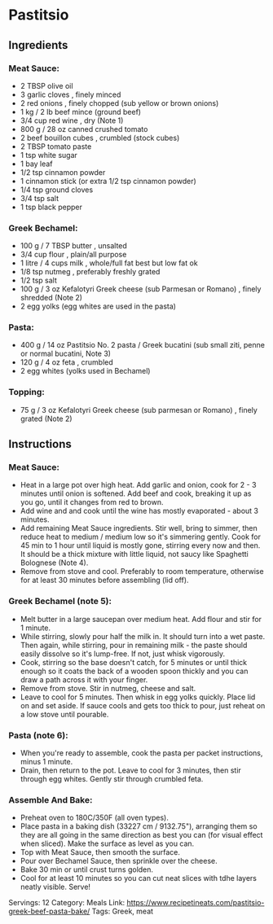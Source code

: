 # Pastitsio
## Ingredients
### Meat Sauce:
- 2 TBSP olive oil
- 3 garlic cloves , finely minced
- 2 red onions , finely chopped (sub yellow or brown onions)
- 1 kg / 2 lb beef mince (ground beef)
- 3/4 cup red wine , dry (Note 1)
- 800 g / 28 oz canned crushed tomato
- 2 beef bouillon cubes , crumbled (stock cubes)
- 2 TBSP tomato paste
- 1 tsp white sugar
- 1 bay leaf
- 1/2 tsp cinnamon powder
- 1 cinnamon stick (or extra 1/2 tsp cinnamon powder)
- 1/4 tsp ground cloves
- 3/4 tsp salt
- 1 tsp black pepper
### Greek Bechamel:
- 100 g / 7 TBSP butter , unsalted
- 3/4 cup flour , plain/all purpose
- 1 litre / 4 cups milk , whole/full fat best but low fat ok
- 1/8 tsp nutmeg , preferably freshly grated
- 1/2 tsp salt
- 100 g / 3 oz Kefalotyri Greek cheese (sub Parmesan or Romano) , finely shredded (Note 2)
- 2 egg yolks (egg whites are used in the pasta)
### Pasta:
- 400 g / 14 oz Pastitsio No. 2 pasta / Greek bucatini (sub small ziti, penne or normal bucatini, Note 3)
- 120 g / 4 oz feta , crumbled
- 2 egg whites (yolks used in Bechamel)
### Topping:
- 75 g / 3 oz Kefalotyri Greek cheese (sub parmesan or Romano) , finely grated (Note 2)
## Instructions
### Meat Sauce:
- Heat in a large pot over high heat. Add garlic and onion, cook for 2 - 3 minutes until onion is softened. Add beef and cook, breaking it up as you go, until it changes from red to brown.
- Add wine and and cook until the wine has mostly evaporated - about 3 minutes.
- Add remaining Meat Sauce ingredients. Stir well, bring to simmer, then reduce heat to medium / medium low so it's simmering gently. Cook for 45 min to 1 hour until liquid is mostly gone, stirring every now and then. It should be a thick mixture with little liquid, not saucy like Spaghetti Bolognese (Note 4).
- Remove from stove and cool. Preferably to room temperature, otherwise for at least 30 minutes before assembling (lid off).
### Greek Bechamel (note 5):
- Melt butter in a large saucepan over medium heat. Add flour and stir for 1 minute.
- While stirring, slowly pour half the milk in. It should turn into a wet paste. Then again, while stirring, pour in remaining milk - the paste should easily dissolve so it's lump-free. If not, just whisk vigorously.
- Cook, stirring so the base doesn't catch, for 5 minutes or until thick enough so it coats the back of a wooden spoon thickly and you can draw a path across it with your finger.
- Remove from stove. Stir in nutmeg, cheese and salt.
- Leave to cool for 5 minutes. Then whisk in egg yolks quickly. Place lid on and set aside. If sauce cools and gets too thick to pour, just reheat on a low stove until pourable.
### Pasta (note 6):
- When you're ready to assemble, cook the pasta per packet instructions, minus 1 minute.
- Drain, then return to the pot. Leave to cool for 3 minutes, then stir through egg whites. Gently stir through crumbled feta.
### Assemble And Bake:
- Preheat oven to 180C/350F (all oven types).
- Place pasta in a baking dish (33227 cm / 9132.75"), arranging them so they are all going in the same direction as best you can (for visual effect when sliced). Make the surface as level as you can.
- Top with Meat Sauce, then smooth the surface.
- Pour over Bechamel Sauce, then sprinkle over the cheese.
- Bake 30 min or until crust turns golden.
- Cool for at least 10 minutes so you can cut neat slices with tdhe layers neatly visible. Serve!

Servings: 12
Category: Meals
Link: https://www.recipetineats.com/pastitsio-greek-beef-pasta-bake/
Tags: Greek, meat
